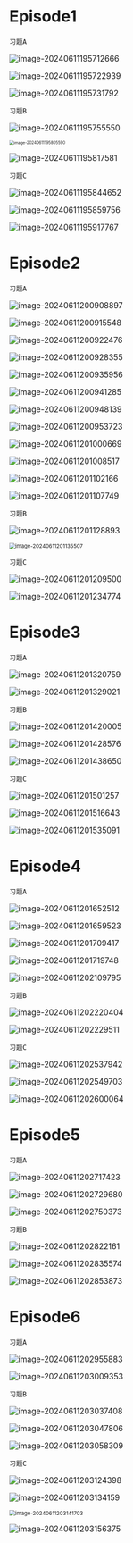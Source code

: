 # Episode1

`习题A`

![image-20240611195712666](assets/Unit_10/image-20240611195712666.png)

![image-20240611195722939](assets/Unit_10/image-20240611195722939.png)

![image-20240611195731792](assets/Unit_10/image-20240611195731792.png)

`习题B`

![image-20240611195755550](assets/Unit_10/image-20240611195755550.png)

<img src="assets/Unit_10/image-20240611195805590.png" alt="image-20240611195805590" style="zoom:50%;" />

![image-20240611195817581](assets/Unit_10/image-20240611195817581.png)

`习题C`

![image-20240611195844652](assets/Unit_10/image-20240611195844652.png)

![image-20240611195859756](assets/Unit_10/image-20240611195859756.png)

![image-20240611195917767](assets/Unit_10/image-20240611195917767.png)

# Episode2

`习题A`

![image-20240611200908897](assets/Unit_10/image-20240611200908897.png)

![image-20240611200915548](assets/Unit_10/image-20240611200915548.png)

![image-20240611200922476](assets/Unit_10/image-20240611200922476.png)

![image-20240611200928355](assets/Unit_10/image-20240611200928355.png)

![image-20240611200935956](assets/Unit_10/image-20240611200935956.png)

![image-20240611200941285](assets/Unit_10/image-20240611200941285.png)

![image-20240611200948139](assets/Unit_10/image-20240611200948139.png)

![image-20240611200953723](assets/Unit_10/image-20240611200953723.png)

![image-20240611201000669](assets/Unit_10/image-20240611201000669.png)

![image-20240611201008517](assets/Unit_10/image-20240611201008517.png)

![image-20240611201102166](assets/Unit_10/image-20240611201102166.png)

![image-20240611201107749](assets/Unit_10/image-20240611201107749.png)

`习题B`

![image-20240611201128893](assets/Unit_10/image-20240611201128893.png)

<img src="assets/Unit_10/image-20240611201135507.png" alt="image-20240611201135507" style="zoom:67%;" />

`习题C`

![image-20240611201209500](assets/Unit_10/image-20240611201209500.png)

![image-20240611201234774](assets/Unit_10/image-20240611201234774.png)

# Episode3

`习题A`

![image-20240611201320759](assets/Unit_10/image-20240611201320759.png)

![image-20240611201329021](assets/Unit_10/image-20240611201329021.png)

`习题B`

![image-20240611201420005](assets/Unit_10/image-20240611201420005.png)

![image-20240611201428576](assets/Unit_10/image-20240611201428576.png)

![image-20240611201438650](assets/Unit_10/image-20240611201438650.png)

`习题C`

![image-20240611201501257](assets/Unit_10/image-20240611201501257.png)

![image-20240611201516643](assets/Unit_10/image-20240611201516643.png)

![image-20240611201535091](assets/Unit_10/image-20240611201535091.png)

# Episode4

`习题A`

![image-20240611201652512](assets/Unit_10/image-20240611201652512.png)

![image-20240611201659523](assets/Unit_10/image-20240611201659523.png)

![image-20240611201709417](assets/Unit_10/image-20240611201709417.png)

![image-20240611201719748](assets/Unit_10/image-20240611201719748.png)

![image-20240611202109795](assets/Unit_10/image-20240611202109795.png)

`习题B`

![image-20240611202220404](assets/Unit_10/image-20240611202220404.png)

![image-20240611202229511](assets/Unit_10/image-20240611202229511.png)

`习题C`

![image-20240611202537942](assets/Unit_10/image-20240611202537942.png)

![image-20240611202549703](assets/Unit_10/image-20240611202549703.png)

![image-20240611202600064](assets/Unit_10/image-20240611202600064.png)

# Episode5

`习题A`

![image-20240611202717423](assets/Unit_10/image-20240611202717423.png)

![image-20240611202729680](assets/Unit_10/image-20240611202729680.png)

![image-20240611202750373](assets/Unit_10/image-20240611202750373.png)

`习题B`

![image-20240611202822161](assets/Unit_10/image-20240611202822161.png)

![image-20240611202835574](assets/Unit_10/image-20240611202835574.png)

![image-20240611202853873](assets/Unit_10/image-20240611202853873.png)

# Episode6

`习题A`

![image-20240611202955883](assets/Unit_10/image-20240611202955883.png)

![image-20240611203009353](assets/Unit_10/image-20240611203009353.png)

`习题B`

![image-20240611203037408](assets/Unit_10/image-20240611203037408.png)

![image-20240611203047806](assets/Unit_10/image-20240611203047806.png)

![image-20240611203058309](assets/Unit_10/image-20240611203058309.png)

`习题C`

![image-20240611203124398](assets/Unit_10/image-20240611203124398.png)

![image-20240611203134159](assets/Unit_10/image-20240611203134159.png)

<img src="assets/Unit_10/image-20240611203141703.png" alt="image-20240611203141703" style="zoom:67%;" />

![image-20240611203156375](assets/Unit_10/image-20240611203156375.png)

